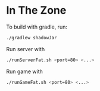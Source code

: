 In The Zone
===========


To build with gradle, run:

```bash
./gradlew shadowJar
```

Run server with

```bash
./runServerFat.sh <port=80> <...>
```

Run game with

```bash
./runGameFat.sh <port=80> <...>
```
